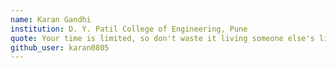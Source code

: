 ```yaml
---
name: Karan Gandhi
institution: D. Y. Patil College of Engineering, Pune
quote: Your time is limited, so don't waste it living someone else's life.
github_user: karan0805
---
```


